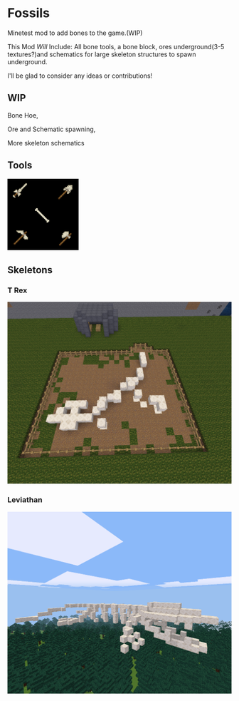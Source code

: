 # Fossils
Minetest mod to add bones to the game.(WIP)

This Mod _Will_ Include: All bone tools, a bone block, ores underground(3-5 textures?)and schematics for large skeleton structures to spawn underground.

I'll be glad to consider any ideas or contributions!

## WIP
Bone Hoe,

Ore and Schematic spawning,

More skeleton schematics

## Tools
![Tools](https://github.com/TekhnaeRaav/Fossils/blob/master/Tools_screenshot.png)

## Skeletons

### T Rex
![T Rex](https://github.com/TekhnaeRaav/Fossils/blob/master/TR_Screenshot.png)


### Leviathan
![Leviathan](https://github.com/TekhnaeRaav/Fossils/blob/master/Leviathan_Screenshot.png)
